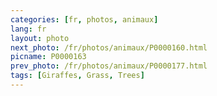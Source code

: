 ```yaml
---
categories: [fr, photos, animaux]
lang: fr
layout: photo
next_photo: /fr/photos/animaux/P0000160.html
picname: P0000163
prev_photo: /fr/photos/animaux/P0000177.html
tags: [Giraffes, Grass, Trees]
---
```

